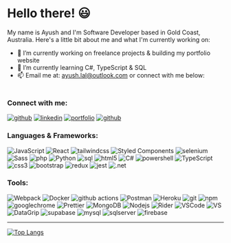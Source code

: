 <!--
GitHub Readme Stats: https://github.com/anuraghazra/github-readme-stats
Icons: https://icons8.com
 -->

<!-- ![Ayush Lal Banner Image](https://github.com/ayush-lal/ayush-lal/blob/master/assets/GitHub_AyushLal_Banner.jpg?raw=true) -->

# Hello there! 😃

My name is Ayush and I'm Software Developer based in Gold Coast, Australia. Here's a little bit about me and what I'm currently working on:

- 🔭 I’m currently working on freelance projects & building my portfolio website
- 🌱 I’m currently learning C#, TypeScript & SQL
- 📫 Email me at: ayush.lal@outlook.com or connect with me below:
  <br><br>

### Connect with me:

<a href="mailto:ayush.lal@outlook.com" target="_blank"><img alt="github" src="https://img.shields.io/badge/email-0078D4?&style=for-the-badge&logo=minutemailer&logoColor=white" /></a>
<a href="https://www.linkedin.com/in/ayushlal98" target="_blank"><img alt="linkedin" src="https://img.shields.io/badge/LinkedIn-0A66C2?&style=for-the-badge&logo=linkedin&logoColor=white" /></a>
<a href="https://www.ayushlal.dev" target="_blank"><img alt="portfolio" src="https://img.shields.io/badge/Portfolio-1a202c?&style=for-the-badge&logo=angellist&logoColor=white" /></a>
<a href="https://github.com/ayush-lal" target="_blank"><img alt="github" src="https://img.shields.io/badge/GitHub-181717?&style=for-the-badge&logo=Github&logoColor=white" /></a>

### Languages & Frameworks:

<p>
  <img alt="JavaScript" src="https://img.shields.io/badge/-JavaScript-E8D44D?style=for-the-badge&logo=javascript&logoColor=white" />
  <img alt="React" src="https://img.shields.io/badge/-React-45b8d8?style=for-the-badge&logo=react&logoColor=white" />  <img alt="tailwindcss" src="https://img.shields.io/badge/-TailwindCSS-06B6D4?style=for-the-badge&logo=tailwindcss&logoColor=white" />
  <img alt="Styled Components" src="https://img.shields.io/badge/-Styled_Components-db7092?style=for-the-badge&logo=styled-components&logoColor=white" />
  <img alt="selenium" src="https://img.shields.io/badge/-Selenium-43b02a?style=for-the-badge&logo=selenium&logoColor=white" />
  <img alt="Sass" src="https://img.shields.io/badge/-Sass-CC6699?style=for-the-badge&logo=sass&logoColor=white" />
  <img alt="php" src="https://img.shields.io/badge/-PHP-777BB4?style=for-the-badge&logo=php&logoColor=white" />
  <img alt="Python" src="https://img.shields.io/badge/-Python-3776AB?style=for-the-badge&logo=python&logoColor=white" />
  <img alt="sql" src="https://img.shields.io/badge/-SQL-FF3621?style=for-the-badge&logo=databricks&logoColor=white" />
  <img alt="html5" src="https://img.shields.io/badge/-HTML5-E34F26?style=for-the-badge&logo=html5&logoColor=white" />
  <img alt="C#" src="https://img.shields.io/badge/-C%23-239120?style=for-the-badge&logo=csharp&logoColor=white" />
  <img alt="powershell" src="https://img.shields.io/badge/-PowerShell-1F77C7?style=for-the-badge&logo=powershell&logoColor=white" />
  <img alt="TypeScript" src="https://img.shields.io/badge/-TypeScript-007ACC?style=for-the-badge&logo=typescript&logoColor=white" />
  <img alt="css3" src="https://img.shields.io/badge/-CSS3-1572B6?style=for-the-badge&logo=css3&logoColor=white" />
  <img alt="bootstrap" src="https://img.shields.io/badge/-Bootstrap-7952B3?style=for-the-badge&logo=bootstrap&logoColor=white" />
  <img alt="redux" src="https://img.shields.io/badge/-Redux-764ABC?style=for-the-badge&logo=redux&logoColor=white" />
  <img alt="jest" src="https://img.shields.io/badge/-Jest-C21325?style=for-the-badge&logo=jest&logoColor=white" />
  <img alt=".net" src="https://img.shields.io/badge/-.NET/ASP.NET-512BD4?style=for-the-badge&logo=.net&logoColor=white" />
</p>

### Tools:

<p>
  <img alt="Webpack" src="https://img.shields.io/badge/-Webpack-8DD6F9?style=for-the-badge&logo=webpack&logoColor=white" /> 
  <img alt="Docker" src="https://img.shields.io/badge/-Docker-46a2f1?style=for-the-badge&logo=docker&logoColor=white" />
  <img alt="github actions" src="https://img.shields.io/badge/-Github_Actions-2088FF?style=for-the-badge&logo=github-actions&logoColor=white" />
  <img alt="Postman" src="https://img.shields.io/badge/-Postman-D24726?style=for-the-badge&logo=postman&logoColor=white" />
  <img alt="Heroku" src="https://img.shields.io/badge/-Heroku-430098?style=for-the-badge&logo=heroku&logoColor=white" />
  <img alt="git" src="https://img.shields.io/badge/-Git-F05032?style=for-the-badge&logo=git&logoColor=white" />
  <img alt="npm" src="https://img.shields.io/badge/-NPM-CB3837?style=for-the-badge&logo=npm&logoColor=white" />
  <img alt="googlechrome" src="https://img.shields.io/badge/-Google_Chrome_Browser-4285F4?style=for-the-badge&logo=googlechrome&logoColor=white" />
  <img alt="Prettier" src="https://img.shields.io/badge/-Prettier-F7B93E?style=for-the-badge&logo=prettier&logoColor=white" />
  <img alt="MongoDB" src="https://img.shields.io/badge/-MongoDB-13aa52?style=for-the-badge&logo=mongodb&logoColor=white" />
  <img alt="Nodejs" src="https://img.shields.io/badge/-Nodejs-43853d?style=for-the-badge&logo=Node.js&logoColor=white" />
  <img alt="Rider" src="https://img.shields.io/badge/-Rider-000000?style=for-the-badge&logo=rider&logoColor=white" />
  <img alt="VSCode" src="https://img.shields.io/badge/-VS_Code-1F9CF0?style=for-the-badge&logo=visualstudio&logoColor=white" />
  <img alt="VS" src="https://img.shields.io/badge/-Visual_Studio-CB95F8?style=for-the-badge&logo=visualstudio&logoColor=white" />
  <img alt="DataGrip" src="https://img.shields.io/badge/-Data_Grip-000000?style=for-the-badge&logo=datagrip&logoColor=white" />
  <img alt="supabase" src="https://img.shields.io/badge/-Supabase-3ECF8E?style=for-the-badge&logo=supabase&logoColor=white" />
  <img alt="mysql" src="https://img.shields.io/badge/-MySQL-4479A1?style=for-the-badge&logo=mysql&logoColor=white" />
  <img alt="sqlserver" src="https://img.shields.io/badge/-SQL_Server-CC2927?style=for-the-badge&logo=microsoftsqlserver&logoColor=white" />
  <img alt="firebase" src="https://img.shields.io/badge/-Firebase-FFCA28?style=for-the-badge&logo=firebase&logoColor=white" />
</p>

---

[![Top Langs](https://github-readme-stats.vercel.app/api/top-langs/?username=ayush-lal&layout=compact&theme=cobalt)](https://github.com/ayush-lal)
